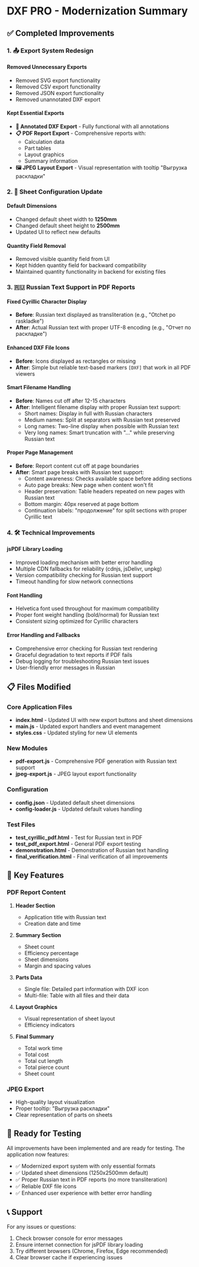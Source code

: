 # DXF PRO - Modernization Summary

## ✅ Completed Improvements

### 1. 📤 Export System Redesign

#### Removed Unnecessary Exports
- Removed SVG export functionality
- Removed CSV export functionality
- Removed JSON export functionality
- Removed unannotated DXF export

#### Kept Essential Exports
- **📄 Annotated DXF Export** - Fully functional with all annotations
- **📋 PDF Report Export** - Comprehensive reports with:
  - Calculation data
  - Part tables
  - Layout graphics
  - Summary information
- **🖼️ JPEG Layout Export** - Visual representation with tooltip "Выгрузка раскладки"

### 2. 📐 Sheet Configuration Update

#### Default Dimensions
- Changed default sheet width to **1250mm**
- Changed default sheet height to **2500mm**
- Updated UI to reflect new defaults

#### Quantity Field Removal
- Removed visible quantity field from UI
- Kept hidden quantity field for backward compatibility
- Maintained quantity functionality in backend for existing files

### 3. 🇷🇺 Russian Text Support in PDF Reports

#### Fixed Cyrillic Character Display
- **Before**: Russian text displayed as transliteration (e.g., "Otchet po raskladke")
- **After**: Actual Russian text with proper UTF-8 encoding (e.g., "Отчет по раскладке")

#### Enhanced DXF File Icons
- **Before**: Icons displayed as rectangles or missing
- **After**: Simple but reliable text-based markers `[DXF]` that work in all PDF viewers

#### Smart Filename Handling
- **Before**: Names cut off after 12-15 characters
- **After**: Intelligent filename display with proper Russian text support:
  - Short names: Display in full with Russian characters
  - Medium names: Split at separators with Russian text preserved
  - Long names: Two-line display when possible with Russian text
  - Very long names: Smart truncation with "..." while preserving Russian text

#### Proper Page Management
- **Before**: Report content cut off at page boundaries
- **After**: Smart page breaks with Russian text support:
  - Content awareness: Checks available space before adding sections
  - Auto page breaks: New page when content won't fit
  - Header preservation: Table headers repeated on new pages with Russian text
  - Bottom margin: 40px reserved at page bottom
  - Continuation labels: "продолжение" for split sections with proper Cyrillic text

### 4. 🛠️ Technical Improvements

#### jsPDF Library Loading
- Improved loading mechanism with better error handling
- Multiple CDN fallbacks for reliability (cdnjs, jsDelivr, unpkg)
- Version compatibility checking for Russian text support
- Timeout handling for slow network connections

#### Font Handling
- Helvetica font used throughout for maximum compatibility
- Proper font weight handling (bold/normal) for Russian text
- Consistent sizing optimized for Cyrillic characters

#### Error Handling and Fallbacks
- Comprehensive error checking for Russian text rendering
- Graceful degradation to text reports if PDF fails
- Debug logging for troubleshooting Russian text issues
- User-friendly error messages in Russian

## 📋 Files Modified

### Core Application Files
- **index.html** - Updated UI with new export buttons and sheet dimensions
- **main.js** - Updated export handlers and event management
- **styles.css** - Updated styling for new UI elements

### New Modules
- **pdf-export.js** - Comprehensive PDF generation with Russian text support
- **jpeg-export.js** - JPEG layout export functionality

### Configuration
- **config.json** - Updated default sheet dimensions
- **config-loader.js** - Updated default values handling

### Test Files
- **test_cyrillic_pdf.html** - Test for Russian text in PDF
- **test_pdf_export.html** - General PDF export testing
- **demonstration.html** - Demonstration of Russian text handling
- **final_verification.html** - Final verification of all improvements

## 🎯 Key Features

### PDF Report Content
1. **Header Section**
   - Application title with Russian text
   - Creation date and time

2. **Summary Section**
   - Sheet count
   - Efficiency percentage
   - Sheet dimensions
   - Margin and spacing values

3. **Parts Data**
   - Single file: Detailed part information with DXF icon
   - Multi-file: Table with all files and their data

4. **Layout Graphics**
   - Visual representation of sheet layout
   - Efficiency indicators

5. **Final Summary**
   - Total work time
   - Total cost
   - Total cut length
   - Total pierce count
   - Sheet count

### JPEG Export
- High-quality layout visualization
- Proper tooltip: "Выгрузка раскладки"
- Clear representation of parts on sheets

## 🚀 Ready for Testing

All improvements have been implemented and are ready for testing. The application now features:
- ✅ Modernized export system with only essential formats
- ✅ Updated sheet dimensions (1250x2500mm default)
- ✅ Proper Russian text in PDF reports (no more transliteration)
- ✅ Reliable DXF file icons
- ✅ Enhanced user experience with better error handling

## 📞 Support

For any issues or questions:
1. Check browser console for error messages
2. Ensure internet connection for jsPDF library loading
3. Try different browsers (Chrome, Firefox, Edge recommended)
4. Clear browser cache if experiencing issues
